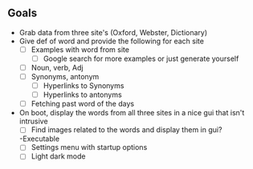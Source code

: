 ## Goals
- Grab data from three site's (Oxford, Webster, Dictionary)
- Give def of word and provide the following for each site
    - [ ] Examples with word from site
        - [ ] Google search for more examples or just generate yourself
    - [ ] Noun, verb, Adj
    - [ ] Synonyms, antonym
        - [ ] Hyperlinks to Synonyms
        -[ ] Hyperlinks to antonyms 
    - [ ] Fetching past word of the days 
- On boot, display the words from all three sites in a nice gui that
    isn't intrusive
    -[ ] Find images related to the words and display them in gui?

    -Executable
    - [ ] Settings menu with startup options 
    - [ ] Light dark mode 